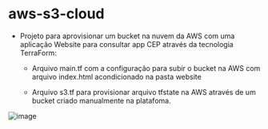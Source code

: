 # aws-s3-cloud

* Projeto para aprovisionar um bucket na nuvem da AWS com uma aplicação Website para consultar app CEP através da tecnologia TerraForm: 

   - Arquivo main.tf com a configuração para subir o bucket na AWS com arquivo index.html acondicionado na pasta website
   
   - Arquivo s3.tf para provisionar arquivo tfstate na AWS através de um bucket criado manualmente na platafoma.




![image](https://user-images.githubusercontent.com/44216245/213270510-3c0a93e7-224a-48af-b565-b46bf4bb72d8.png)

